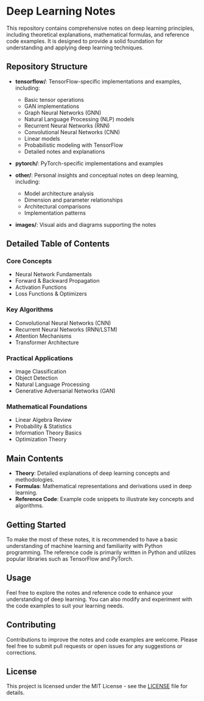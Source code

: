 # Deep Learning Notes

This repository contains comprehensive notes on deep learning principles, including theoretical explanations, mathematical formulas, and reference code examples. It is designed to provide a solid foundation for understanding and applying deep learning techniques.

## Repository Structure

- **tensorflow/**: TensorFlow-specific implementations and examples, including:
  - Basic tensor operations
  - GAN implementations
  - Graph Neural Networks (GNN)
  - Natural Language Processing (NLP) models
  - Recurrent Neural Networks (RNN)
  - Convolutional Neural Networks (CNN)
  - Linear models
  - Probabilistic modeling with TensorFlow
  - Detailed notes and explanations

- **pytorch/**: PyTorch-specific implementations and examples

- **other/**: Personal insights and conceptual notes on deep learning, including:
  - Model architecture analysis
  - Dimension and parameter relationships
  - Architectural comparisons
  - Implementation patterns

- **images/**: Visual aids and diagrams supporting the notes

## Detailed Table of Contents

### Core Concepts
- Neural Network Fundamentals
- Forward & Backward Propagation
- Activation Functions
- Loss Functions & Optimizers

### Key Algorithms
- Convolutional Neural Networks (CNN)
- Recurrent Neural Networks (RNN/LSTM)
- Attention Mechanisms
- Transformer Architecture

### Practical Applications
- Image Classification
- Object Detection
- Natural Language Processing
- Generative Adversarial Networks (GAN)

### Mathematical Foundations
- Linear Algebra Review
- Probability & Statistics
- Information Theory Basics
- Optimization Theory

## Main Contents

- **Theory**: Detailed explanations of deep learning concepts and methodologies.
- **Formulas**: Mathematical representations and derivations used in deep learning.
- **Reference Code**: Example code snippets to illustrate key concepts and algorithms.

## Getting Started

To make the most of these notes, it is recommended to have a basic understanding of machine learning and familiarity with Python programming. The reference code is primarily written in Python and utilizes popular libraries such as TensorFlow and PyTorch.

## Usage

Feel free to explore the notes and reference code to enhance your understanding of deep learning. You can also modify and experiment with the code examples to suit your learning needs.

## Contributing

Contributions to improve the notes and code examples are welcome. Please feel free to submit pull requests or open issues for any suggestions or corrections.

## License

This project is licensed under the MIT License - see the [LICENSE](LICENSE) file for details.